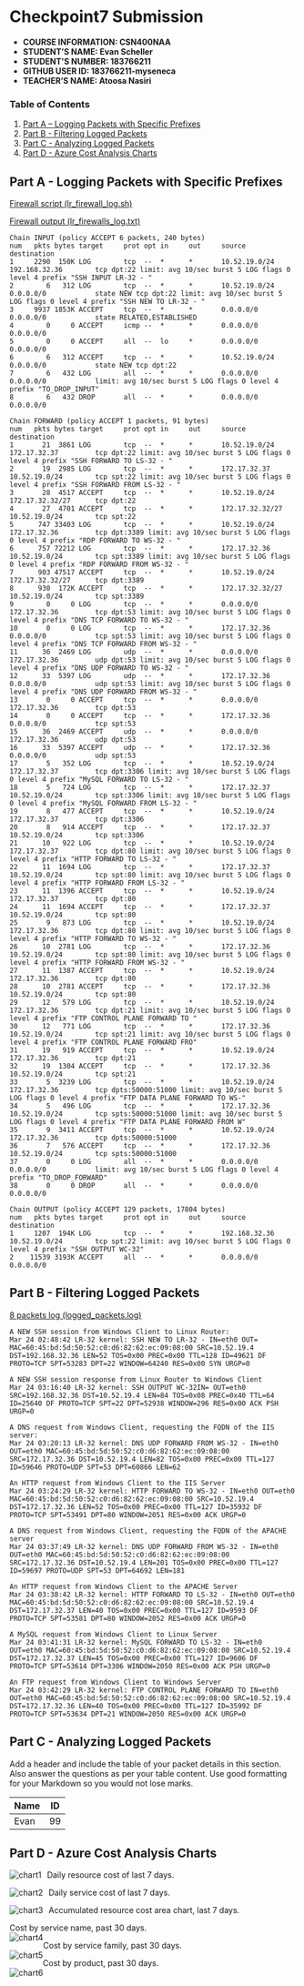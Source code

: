 # Checkpoint7 Submission

- **COURSE INFORMATION: CSN400NAA**
- **STUDENT’S NAME: Evan Scheller**
- **STUDENT'S NUMBER: 183766211**
- **GITHUB USER ID: 183766211-myseneca**
- **TEACHER’S NAME: Atoosa Nasiri**

### Table of Contents

1. [Part A – Logging Packets with Specific Prefixes](#part-a---logging-packets-with-specific-prefixes)
2. [Part B - Filtering Logged Packets](#part-b---filtering-logged-packets)
3. [Part C - Analyzing Logged Packets](#part-c---analyzing-logged-packets)
4. [Part D - Azure Cost Analysis Charts](#part-d---azure-cost-analysis-charts)

## Part A - Logging Packets with Specific Prefixes
[Firewall script (lr_firewall_log.sh)](https://github.com/183766211-myseneca/CSN400-Capstone/blob/main/Checkpoint7/files/lr_firewall_log.sh)

[Firewall output (lr_firewalls_log.txt)](https://github.com/183766211-myseneca/CSN400-Capstone/blob/main/Checkpoint7/files/lr_firewalls_log.txt)

```
Chain INPUT (policy ACCEPT 6 packets, 240 bytes)
num   pkts bytes target     prot opt in     out     source               destination
1     2290  150K LOG        tcp  --  *      *       10.52.19.0/24        192.168.32.36        tcp dpt:22 limit: avg 10/sec burst 5 LOG flags 0 level 4 prefix "SSH INPUT LR-32 - "
2        6   312 LOG        tcp  --  *      *       10.52.19.0/24        0.0.0.0/0            state NEW tcp dpt:22 limit: avg 10/sec burst 5 LOG flags 0 level 4 prefix "SSH NEW TO LR-32 - "
3     9937 1853K ACCEPT     tcp  --  *      *       0.0.0.0/0            0.0.0.0/0            state RELATED,ESTABLISHED
4        0     0 ACCEPT     icmp --  *      *       0.0.0.0/0            0.0.0.0/0
5        0     0 ACCEPT     all  --  lo     *       0.0.0.0/0            0.0.0.0/0
6        6   312 ACCEPT     tcp  --  *      *       10.52.19.0/24        0.0.0.0/0            state NEW tcp dpt:22
7        6   432 LOG        all  --  *      *       0.0.0.0/0            0.0.0.0/0            limit: avg 10/sec burst 5 LOG flags 0 level 4 prefix "TO_DROP_INPUT"
8        6   432 DROP       all  --  *      *       0.0.0.0/0            0.0.0.0/0

Chain FORWARD (policy ACCEPT 1 packets, 91 bytes)
num   pkts bytes target     prot opt in     out     source               destination
1       21  3861 LOG        tcp  --  *      *       10.52.19.0/24        172.17.32.37         tcp dpt:22 limit: avg 10/sec burst 5 LOG flags 0 level 4 prefix "SSH FORWARD TO LS-32 - "
2       19  2985 LOG        tcp  --  *      *       172.17.32.37         10.52.19.0/24        tcp spt:22 limit: avg 10/sec burst 5 LOG flags 0 level 4 prefix "SSH FORWARD FROM LS-32 - "
3       28  4517 ACCEPT     tcp  --  *      *       10.52.19.0/24        172.17.32.32/27      tcp dpt:22
4       27  4701 ACCEPT     tcp  --  *      *       172.17.32.32/27      10.52.19.0/24        tcp spt:22
5      747 33403 LOG        tcp  --  *      *       10.52.19.0/24        172.17.32.36         tcp dpt:3389 limit: avg 10/sec burst 5 LOG flags 0 level 4 prefix "RDP FORWARD TO WS-32 - "
6      757 72212 LOG        tcp  --  *      *       172.17.32.36         10.52.19.0/24        tcp spt:3389 limit: avg 10/sec burst 5 LOG flags 0 level 4 prefix "RDP FORWARD FROM WS-32 - "
7      903 47517 ACCEPT     tcp  --  *      *       10.52.19.0/24        172.17.32.32/27      tcp dpt:3389
8      930  172K ACCEPT     tcp  --  *      *       172.17.32.32/27      10.52.19.0/24        tcp spt:3389
9        0     0 LOG        tcp  --  *      *       0.0.0.0/0            172.17.32.36         tcp dpt:53 limit: avg 10/sec burst 5 LOG flags 0 level 4 prefix "DNS TCP FORWARD TO WS-32 - "
10       0     0 LOG        tcp  --  *      *       172.17.32.36         0.0.0.0/0            tcp spt:53 limit: avg 10/sec burst 5 LOG flags 0 level 4 prefix "DNS TCP FORWARD FROM WS-32 - "
11      36  2469 LOG        udp  --  *      *       0.0.0.0/0            172.17.32.36         udp dpt:53 limit: avg 10/sec burst 5 LOG flags 0 level 4 prefix "DNS UDP FORWARD TO WS-32 - "
12      33  5397 LOG        udp  --  *      *       172.17.32.36         0.0.0.0/0            udp spt:53 limit: avg 10/sec burst 5 LOG flags 0 level 4 prefix "DNS UDP FORWARD FROM WS-32 - "
13       0     0 ACCEPT     tcp  --  *      *       0.0.0.0/0            172.17.32.36         tcp dpt:53
14       0     0 ACCEPT     tcp  --  *      *       172.17.32.36         0.0.0.0/0            tcp spt:53
15      36  2469 ACCEPT     udp  --  *      *       0.0.0.0/0            172.17.32.36         udp dpt:53
16      33  5397 ACCEPT     udp  --  *      *       172.17.32.36         0.0.0.0/0            udp spt:53
17       5   352 LOG        tcp  --  *      *       10.52.19.0/24        172.17.32.37         tcp dpt:3306 limit: avg 10/sec burst 5 LOG flags 0 level 4 prefix "MySQL FORWARD TO LS-32 - "
18       5   724 LOG        tcp  --  *      *       172.17.32.37         10.52.19.0/24        tcp spt:3306 limit: avg 10/sec burst 5 LOG flags 0 level 4 prefix "MySQL FORWARD FROM LS-32 - "
19       8   477 ACCEPT     tcp  --  *      *       10.52.19.0/24        172.17.32.37         tcp dpt:3306
20       8   914 ACCEPT     tcp  --  *      *       172.17.32.37         10.52.19.0/24        tcp spt:3306
21      10   922 LOG        tcp  --  *      *       10.52.19.0/24        172.17.32.37         tcp dpt:80 limit: avg 10/sec burst 5 LOG flags 0 level 4 prefix "HTTP FORWARD TO LS-32 - "
22      11  1694 LOG        tcp  --  *      *       172.17.32.37         10.52.19.0/24        tcp spt:80 limit: avg 10/sec burst 5 LOG flags 0 level 4 prefix "HTTP FORWARD FROM LS-32 - "
23      11  1396 ACCEPT     tcp  --  *      *       10.52.19.0/24        172.17.32.37         tcp dpt:80
24      11  1694 ACCEPT     tcp  --  *      *       172.17.32.37         10.52.19.0/24        tcp spt:80
25       9   873 LOG        tcp  --  *      *       10.52.19.0/24        172.17.32.36         tcp dpt:80 limit: avg 10/sec burst 5 LOG flags 0 level 4 prefix "HTTP FORWARD TO WS-32 - "
26      10  2781 LOG        tcp  --  *      *       172.17.32.36         10.52.19.0/24        tcp spt:80 limit: avg 10/sec burst 5 LOG flags 0 level 4 prefix "HTTP FORWARD FROM WS-32 - "
27      11  1387 ACCEPT     tcp  --  *      *       10.52.19.0/24        172.17.32.36         tcp dpt:80
28      10  2781 ACCEPT     tcp  --  *      *       172.17.32.36         10.52.19.0/24        tcp spt:80
29      12   579 LOG        tcp  --  *      *       10.52.19.0/24        172.17.32.36         tcp dpt:21 limit: avg 10/sec burst 5 LOG flags 0 level 4 prefix "FTP CONTROL PLANE FORWARD TO "
30      12   771 LOG        tcp  --  *      *       172.17.32.36         10.52.19.0/24        tcp spt:21 limit: avg 10/sec burst 5 LOG flags 0 level 4 prefix "FTP CONTROL PLANE FORWARD FRO"
31      19   919 ACCEPT     tcp  --  *      *       10.52.19.0/24        172.17.32.36         tcp dpt:21
32      19  1304 ACCEPT     tcp  --  *      *       172.17.32.36         10.52.19.0/24        tcp spt:21
33       5  3239 LOG        tcp  --  *      *       10.52.19.0/24        172.17.32.36         tcp dpts:50000:51000 limit: avg 10/sec burst 5 LOG flags 0 level 4 prefix "FTP DATA PLANE FORWARD TO WS-"
34       5   496 LOG        tcp  --  *      *       172.17.32.36         10.52.19.0/24        tcp spts:50000:51000 limit: avg 10/sec burst 5 LOG flags 0 level 4 prefix "FTP DATA PLANE FORWARD FROM W"
35       9  3411 ACCEPT     tcp  --  *      *       10.52.19.0/24        172.17.32.36         tcp dpts:50000:51000
36       7   576 ACCEPT     tcp  --  *      *       172.17.32.36         10.52.19.0/24        tcp spts:50000:51000
37       0     0 LOG        all  --  *      *       0.0.0.0/0            0.0.0.0/0            limit: avg 10/sec burst 5 LOG flags 0 level 4 prefix "TO_DROP_FORWARD"
38       0     0 DROP       all  --  *      *       0.0.0.0/0            0.0.0.0/0

Chain OUTPUT (policy ACCEPT 129 packets, 17804 bytes)
num   pkts bytes target     prot opt in     out     source               destination
1     1207  194K LOG        tcp  --  *      *       192.168.32.36        10.52.19.0/24        tcp spt:22 limit: avg 10/sec burst 5 LOG flags 0 level 4 prefix "SSH OUTPUT WC-32"
2    11539 3193K ACCEPT     all  --  *      *       0.0.0.0/0            0.0.0.0/0
```


## Part B - Filtering Logged Packets
[8 packets log (logged_packets.log)](https://github.com/183766211-myseneca/CSN400-Capstone/blob/main/Checkpoint7/files/logged_packets.log)

 ```
A NEW SSH session from Windows Client to Linux Router:
Mar 24 02:48:42 LR-32 kernel: SSH NEW TO LR-32 - IN=eth0 OUT= MAC=60:45:bd:5d:50:52:c0:d6:82:62:ec:09:08:00 SRC=10.52.19.4 DST=192.168.32.36 LEN=52 TOS=0x00 PREC=0x00 TTL=128 ID=49621 DF PROTO=TCP SPT=53283 DPT=22 WINDOW=64240 RES=0x00 SYN URGP=0

 A NEW SSH session response from Linux Router to Windows Client
Mar 24 03:16:40 LR-32 kernel: SSH OUTPUT WC-32IN= OUT=eth0 SRC=192.168.32.36 DST=10.52.19.4 LEN=84 TOS=0x08 PREC=0x40 TTL=64 ID=25640 DF PROTO=TCP SPT=22 DPT=52938 WINDOW=296 RES=0x00 ACK PSH URGP=0

A DNS request from Windows Client, requesting the FQDN of the IIS server:
Mar 24 03:20:13 LR-32 kernel: DNS UDP FORWARD FROM WS-32 - IN=eth0 OUT=eth0 MAC=60:45:bd:5d:50:52:c0:d6:82:62:ec:09:08:00 SRC=172.17.32.36 DST=10.52.19.4 LEN=82 TOS=0x00 PREC=0x00 TTL=127 ID=59646 PROTO=UDP SPT=53 DPT=60866 LEN=62

An HTTP request from Windows Client to the IIS Server
Mar 24 03:24:29 LR-32 kernel: HTTP FORWARD TO WS-32 - IN=eth0 OUT=eth0 MAC=60:45:bd:5d:50:52:c0:d6:82:62:ec:09:08:00 SRC=10.52.19.4 DST=172.17.32.36 LEN=52 TOS=0x00 PREC=0x00 TTL=127 ID=35932 DF PROTO=TCP SPT=53491 DPT=80 WINDOW=2051 RES=0x00 ACK URGP=0

A DNS request from Windows Client, requesting the FQDN of the APACHE server
Mar 24 03:37:49 LR-32 kernel: DNS UDP FORWARD FROM WS-32 - IN=eth0 OUT=eth0 MAC=60:45:bd:5d:50:52:c0:d6:82:62:ec:09:08:00 SRC=172.17.32.36 DST=10.52.19.4 LEN=201 TOS=0x00 PREC=0x00 TTL=127 ID=59697 PROTO=UDP SPT=53 DPT=64692 LEN=181

An HTTP request from Windows Client to the APACHE Server
Mar 24 03:38:42 LR-32 kernel: HTTP FORWARD TO LS-32 - IN=eth0 OUT=eth0 MAC=60:45:bd:5d:50:52:c0:d6:82:62:ec:09:08:00 SRC=10.52.19.4 DST=172.17.32.37 LEN=40 TOS=0x00 PREC=0x00 TTL=127 ID=9593 DF PROTO=TCP SPT=53581 DPT=80 WINDOW=2052 RES=0x00 ACK URGP=0

A MySQL request from Windows Client to Linux Server
Mar 24 03:41:31 LR-32 kernel: MySQL FORWARD TO LS-32 - IN=eth0 OUT=eth0 MAC=60:45:bd:5d:50:52:c0:d6:82:62:ec:09:08:00 SRC=10.52.19.4 DST=172.17.32.37 LEN=45 TOS=0x00 PREC=0x00 TTL=127 ID=9606 DF PROTO=TCP SPT=53614 DPT=3306 WINDOW=2050 RES=0x00 ACK PSH URGP=0

An FTP request from Windows Client to Windows Server
Mar 24 03:42:29 LR-32 kernel: FTP CONTROL PLANE FORWARD TO IN=eth0 OUT=eth0 MAC=60:45:bd:5d:50:52:c0:d6:82:62:ec:09:08:00 SRC=10.52.19.4 DST=172.17.32.36 LEN=40 TOS=0x00 PREC=0x00 TTL=127 ID=35992 DF PROTO=TCP SPT=53634 DPT=21 WINDOW=2050 RES=0x00 ACK URGP=0

 ```

## Part C - Analyzing Logged Packets
 Add a header and include the table of your packet details in this section. Also answer the questions as per your table content. Use good formatting for your Markdown so you would not lose marks.

| Name | ID |
| - | - |
| Evan | 99 |

## Part D - Azure Cost Analysis Charts

Daily resource cost of last 7 days.
<img src="./images/daily-costs-barchart-03-23.jpg"
     alt="chart1"
     style="float: left; margin-right: 10px;" />

Daily service cost of last 7 days.
<img src="./images/daily-costs-services-barchart-03-23.jpg"
     alt="chart2"
     style="float: left; margin-right: 10px;" />

Accumulated resource cost area chart, last 7 days.
<img src="./images/accumulated-resource-barchart-03-23.jpg"
     alt="chart3"
     style="float: left; margin-right: 10px;" />

Cost by service name, past 30 days.<br>
<img src="./images/service-name-piechart-03-23.jpg"
     alt="chart4"
     style="float: left; margin-right: px;" />

Cost by service family, past 30 days.<br>
<img src="./images/service-family-piechart-03-23.jpg"
     alt="chart5"
     style="float: left; margin-right: px;" />

Cost by product, past 30 days.<br>
<img src="./images/product-piechart-03-23.jpg"
     alt="chart6"
     style="float: left; margin-right: px;" />
